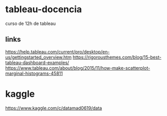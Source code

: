 # tableau-docencia
curso de 12h de tableau

## links
https://help.tableau.com/current/pro/desktop/en-us/gettingstarted_overview.htm
https://rigorousthemes.com/blog/15-best-tableau-dashboard-examples/
https://www.tableau.com/about/blog/2015/11/how-make-scatterplot-marginal-histograms-45811

# kaggle
https://www.kaggle.com/c/datamad0619/data
